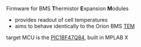 
Firmware for BMS **T**hermistor **E**xpansion **M**odules
- provides readout of cell temperatures 
- aims to behave identically to the Orion BMS [TEM](https://www.orionbms.com/products/thermistor-expansion-module/)

target MCU is the [PIC18F47Q84](https://www.microchip.com/en-us/product/pic18f47q84), built in MPLAB X 
